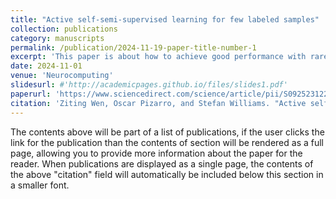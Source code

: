 ```yaml
---
title: "Active self-semi-supervised learning for few labeled samples"
collection: publications
category: manuscripts
permalink: /publication/2024-11-19-paper-title-number-1
excerpt: 'This paper is about how to achieve good performance with rare human annotation (avg. 1~4 labels per class). Prior pseudo-labels transfer information from pre-trained models to semi-supervised training, active learning enhances accuracy of prior pseudo-labels.'
date: 2024-11-01
venue: 'Neurocomputing'
slidesurl: #'http://academicpages.github.io/files/slides1.pdf'
paperurl: 'https://www.sciencedirect.com/science/article/pii/S0925231224015431'
citation: 'Ziting Wen, Oscar Pizarro, and Stefan Williams. "Active self-semi-supervised learning for few labeled samples." Neurocomputing (2024): 128772.'
---
```


The contents above will be part of a list of publications, if the user clicks the link for the publication than the contents of section will be rendered as a full page, allowing you to provide more information about the paper for the reader. When publications are displayed as a single page, the contents of the above "citation" field will automatically be included below this section in a smaller font.
